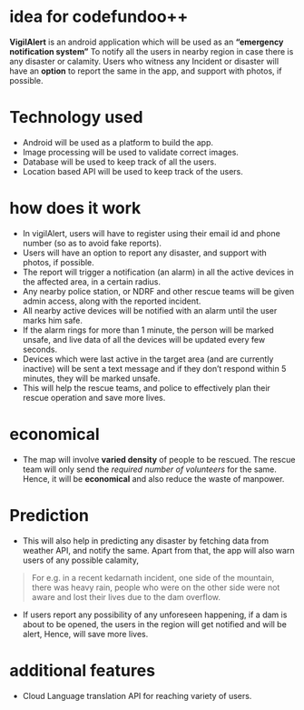 # idea for codefundoo++

**VigilAlert** is an android application which will be used as an **“emergency notification system”**
To notify all the users in nearby region in case there is any disaster or calamity.  Users who witness any 
Incident or disaster will have an **option** to report the same in the app, and support with photos, if possible.

# Technology used
* Android will be used as a platform to build the app.
* Image processing will be used to validate correct images.
* Database will be used to keep track of all the users.
* Location based API will be used to keep track of the users.

# how does it work
* In vigilAlert, users will have to register using their email id and phone number (so as to avoid fake reports).
* Users will have an option to report any disaster, and support with photos, if possible.
* The report will trigger a notification (an alarm) in all the active devices in the affected area, in a certain radius.
* Any nearby police station, or NDRF and other rescue teams will be given admin access, along with the reported incident.
* All nearby active devices will be notified with an alarm until the user marks him safe.
* If the alarm rings for more than 1 minute, the person will be marked unsafe, and live data of all the devices will be updated every few seconds.
* Devices which were last active in the target area (and are currently inactive) will be sent a text message and if they don’t respond within 5 minutes, they will be marked unsafe.
* This will help the rescue teams, and police to effectively plan their rescue operation and save more lives.

# economical
* The map will involve **varied density** of people to be rescued. The rescue team will only send the *required number of volunteers* for the same. Hence, it  will be **economical** and also reduce the waste of manpower.

# Prediction
* This will also help in predicting any disaster by fetching data from weather API, and notify the same.
Apart from that, the app will also warn users of any possible calamity,

> For e.g. in a recent  kedarnath incident, one side of the mountain, there was heavy rain, people who were on the other side were not aware and lost their lives due to the dam overflow.

* If users report any possibility of any unforeseen happening, if a dam is about to be opened, the users in the region will get notified and will be alert,
Hence, will save more lives.

# additional features
* Cloud Language translation API for reaching variety of users.








